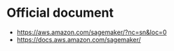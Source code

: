 # Official document
- https://aws.amazon.com/sagemaker/?nc=sn&loc=0
- https://docs.aws.amazon.com/sagemaker/
